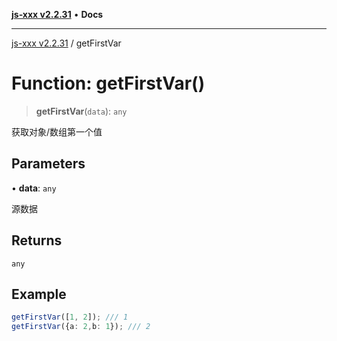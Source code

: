 [**js-xxx v2.2.31**](../README.md) • **Docs**

***

[js-xxx v2.2.31](../README.md) / getFirstVar

# Function: getFirstVar()

> **getFirstVar**(`data`): `any`

获取对象/数组第一个值

## Parameters

• **data**: `any`

源数据

## Returns

`any`

## Example

```ts
getFirstVar([1, 2]); /// 1
getFirstVar({a: 2,b: 1}); /// 2
```
